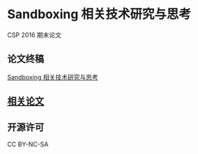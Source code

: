 # Sandboxing 相关技术研究与思考

CSP 2016 期末论文

## 论文终稿

[Sandboxing 相关技术研究与思考](./_output/final-1.pdf)

## [相关论文](./reference.md)

## 开源许可

CC BY-NC-SA
